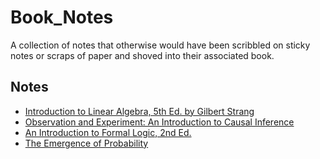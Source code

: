 # Book_Notes

A collection of notes that otherwise would have been scribbled on sticky notes
or scraps of paper and shoved into their associated book.

## Notes
* [Introduction to Linear Algebra, 5th Ed. by Gilbert Strang](Introduction_to_Linear_Algebra.md)
* [Observation and Experiment: An Introduction to Causal Inference](Observation_and_Experiment_an_Introduction_to_Causal_Inference.md)
* [An Introduction to Formal Logic, 2nd Ed.](An_Introduction_to_Formal_Logic.md)
* [The Emergence of Probability](Emergence_of_Probability.md)
